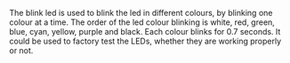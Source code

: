 The blink led is used to blink the led in different colours, by blinking one colour at a time.
The order of the led colour blinking is white, red, green, blue, cyan, yellow, purple and black. Each colour blinks for 0.7 seconds.
It could be used to factory test the LEDs, whether they are working properly or not.
